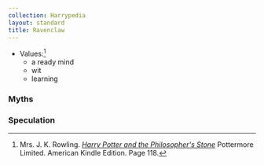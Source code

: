 ```yaml
---
collection: Harrypedia
layout: standard
title: Ravenclaw
---
```


- Values:[^221221-4]
  - a ready mind
  - wit
  - learning

[^221221-4]:
    Mrs. J. K. Rowling. _[Harry Potter and the Philosopher's Stone][]_
    Pottermore Limited. American Kindle Edition. Page 118.

[Harry Potter and the Philosopher's Stone]: https://www.librarything.com/work/5403381/book/225886281

### Myths

### Speculation

